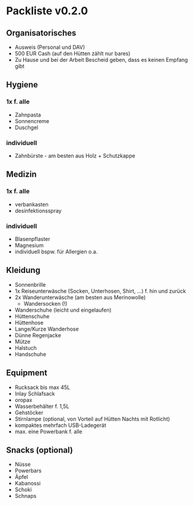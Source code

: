 # Packliste v0.2.0

## Organisatorisches
- Ausweis (Personal und DAV)
- 500 EUR Cash (auf den Hütten zählt nur bares)
- Zu Hause und bei der Arbeit Bescheid geben, dass es keinen Empfang gibt

## Hygiene
### 1x f. alle
- Zahnpasta
- Sonnencreme
- Duschgel 

### individuell 
- Zahnbürste - am besten aus Holz + Schutzkappe

## Medizin
### 1x f. alle
- verbankasten
- desinfektionsspray

### individuell 
- Blasenpflaster
- Magnesium
- individuell bspw. für Allergien o.a.

## Kleidung
- Sonnenbrille
- 1x Reiseunterwäsche (Socken, Unterhosen, Shirt, ...) f. hin und zurück
- 2x Wanderunterwäsche (am besten aus Merinowolle)
    - Wandersocken (!)
- Wanderschuhe (leicht und eingelaufen)
- Hüttenschuhe
- Hüttenhose
- Lange/Kurze Wanderhose
- Dünne Regenjacke
- Mütze
- Halstuch
- Handschuhe

## Equipment
- Rucksack bis max 45L
- Inlay Schlafsack
- oropax
- Wasserbehälter f. 1,5L 
- Gehstöcker
- Stirnlampe (optional, von Vorteil auf Hütten Nachts mit Rotlicht)
- kompaktes mehrfach USB-Ladegerät
- max. eine Powerbank f. alle

## Snacks (optional)
- Nüsse
- Powerbars
- Äpfel
- Kabanossi
- Schoki
- Schnaps
